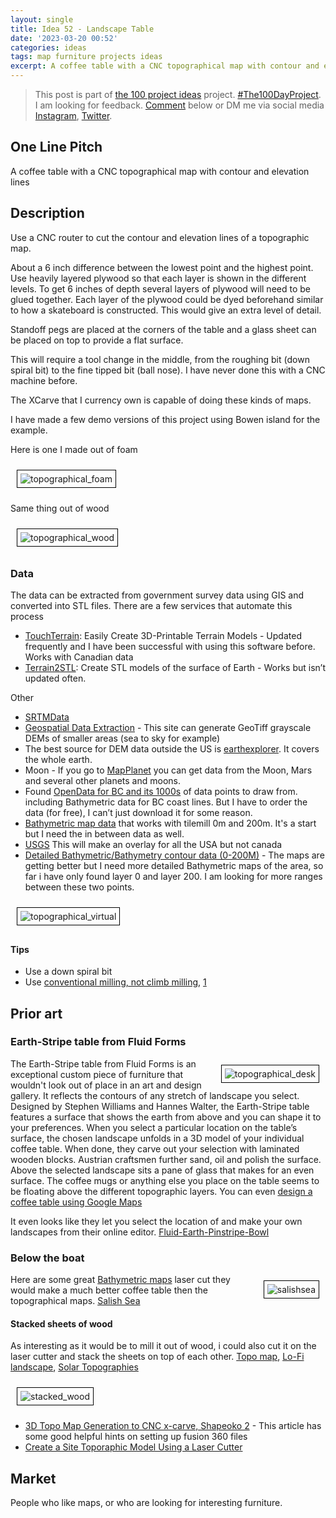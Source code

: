 ```yaml
---
layout: single
title: Idea 52 - Landscape Table
date: '2023-03-20 00:52'
categories: ideas
tags: map furniture projects ideas
excerpt: A coffee table with a CNC topographical map with contour and elevation lines
---
```


> This post is part of [the 100 project ideas](/projects/2023-100-ideas/) project. [#The100DayProject](https://www.the100dayproject.org/). I am looking for feedback. <a href='#utterances-comments'>Comment</a> below or DM me via social media <a href="https://instagram.com/funvill" rel="nofollow noopener noreferrer"><i class="fab fa-fw fa-instagram" aria-hidden="true"></i><span class="label">Instagram</span></a>, <a href="https://twitter.com/funvill" rel="nofollow noopener noreferrer"><i class="fab fa-fw fa-twitter" aria-hidden="true"></i><span class="label">Twitter</span></a>.

## One Line Pitch

A coffee table with a CNC topographical map with contour and elevation lines

## Description

Use a CNC router to cut the contour and elevation lines of a topographic map.

About a 6 inch difference between the lowest point and the highest point. Use heavily layered plywood so that each layer is shown in the different levels. To get 6 inches of depth several layers of plywood will need to be glued together. Each layer of the plywood could be dyed beforehand similar to how a skateboard is constructed. This would give an extra level of detail.

Standoff pegs are placed at the corners of the table and a glass sheet can be placed on top to provide a flat surface.

This will require a tool change in the middle, from the roughing bit (down spiral bit) to the fine tipped bit (ball nose). I have never done this with a CNC machine before.

The XCarve that I currency own is capable of doing these kinds of maps.

I have made a few demo versions of this project using Bowen island for the example.

Here is one I made out of foam

<img src="/public/uploads/2023/topographical_foam.png" alt="topographical_foam" style="margin: 10px; border: 1px solid black; padding: 5px"/>

Same thing out of wood

<img src="/public/uploads/2023/topographical_wood.png" alt="topographical_wood" style="margin: 10px; border: 1px solid black; padding: 5px"/>

### Data

The data can be extracted from government survey data using GIS and converted into STL files. There are a few services that automate this process

- [TouchTerrain](https://touchterrain.geol.iastate.edu/main): Easily Create 3D-Printable Terrain Models - Updated frequently and I have been successful with using this software before. Works with Canadian data
- [Terrain2STL](https://jthatch.com/Terrain2STL/): Create STL models of the surface of Earth - Works but isn’t updated often.

Other

- [SRTMData](http://srtm.csi.cgiar.org/srtmdata/)
- [Geospatial Data Extraction](http://maps.canada.ca/czs/index-en.html) - This site can generate GeoTiff grayscale DEMs of smaller areas (sea to sky for example)
- The best source for DEM data outside the US is [earthexplorer](http://earthexplorer.usgs.gov/). It covers the whole earth.
- Moon - If you go to [MapPlanet](http://www.mapaplanet.org/) you can get data from the Moon, Mars and several other planets and moons.
- Found [OpenData for BC and its 1000s](http://www.data.gov.bc.ca/dbc/search/detail.page?ms=url%3Aapps.gov.bc.ca&recorduid=173523&title=Coastal%20BC%20Bathymetry) of data points to draw from. including Bathymetric data for BC coast lines. But I have to order the data (for free), I can’t just download it for some reason.
- [Bathymetric map data](http://www.naturalearthdata.com/downloads/10m-physical-vectors/) that works with tilemill 0m and 200m. It's a start but I need the in between data as well.
- [USGS](http://www.gelib.com/usgs-topographic-maps-2.htm) This will make an overlay for all the USA but not canada
- [Detailed Bathymetric/Bathymetry contour data (0-200M)](http://gis.stackexchange.com/questions/45334/detailed-bathymetric-bathymetry-data-0-200m) - The maps are getting better but I need more detailed Bathymetric maps of the area, so far i have only found layer 0 and layer 200. I am looking for more ranges between these two points.

<img src="/public/uploads/2023/topographical_virtual.png" alt="topographical_virtual" style="margin: 10px; border: 1px solid black; padding: 5px"/>

#### Tips

- Use a down spiral bit
- Use [conventional milling, not climb milling](https://www.youtube.com/watch?v=oTDb038sic8), [1](https://www.amanatool.com/46564-solid-carbide-cnc-foam-cutting-down-cut-square-end-spiral-1-8-dia-x-1-1-8-x-1-4-shank-x-2-1-2-inch-long-router-bit.html)

## Prior art

### Earth-Stripe table from Fluid Forms

<img src="/public/uploads/2023/topographical_desk.png" alt="topographical_desk" style="float: right; margin: 10px; border: 1px solid black; padding: 5px"/>The Earth-Stripe table from Fluid Forms is an exceptional custom piece of furniture that wouldn't look out of place in an art and design gallery. It reflects the contours of any stretch of landscape you select. Designed by Stephen Williams and Hannes Walter, the Earth-Stripe table features a surface that shows the earth from above and you can shape it to your preferences. When you select a particular location on the table’s surface, the chosen landscape unfolds in a 3D model of your individual coffee table. When done, they carve out your selection with laminated wooden blocks. Austrian craftsmen further sand, oil and polish the surface. Above the selected landscape sits a pane of glass that makes for an even surface. The coffee mugs or anything else you place on the table seems to be floating above the different topographic layers. You can even [design a coffee table using Google Maps](http://www.bornrich.com/entry/earth-stripe-table-lets-you-enjoy-coffee-over-your-favorite-landscape/)

It even looks like they let you select the location of and make your own landscapes from their online editor. [Fluid-Earth-Pinstripe-Bowl](http://www.fluid-forms.com/design-your-own/Fluid-Earth-Pinstripe-Bowl)

### Below the boat

<img src="/public/uploads/2023/salishsea.png" alt="salishsea" style="float: right; margin: 10px; border: 1px solid black; padding: 5px"/>Here are some great [Bathymetric maps](http://en.wikipedia.org/wiki/Bathymetric_chart) laser cut they would make a much better coffee table then the topographical maps. [Salish Sea](http://www.belowtheboat.com/collections/frontpage/products/salish-sea)

#### Stacked sheets of wood

As interesting as it would be to mill it out of wood, i could also cut it on the laser cutter and stack the sheets on top of each other. [Topo map](http://thelasercutter.blogspot.ca/2011/10/topo-map.html), [Lo-Fi landscape](http://thelasercutter.blogspot.ca/2010/11/lo-fi-landscape.html), [Solar Topographies](http://thelasercutter.blogspot.ca/2010/02/solar-topographies.html)

<img src="/public/uploads/2023/stacked_wood.png" alt="stacked_wood" style="margin: 10px; border: 1px solid black; padding: 5px"/>

- [3D Topo Map Generation to CNC x-carve, Shapeoko 2](https://www.instructables.com/3D-Topo-Map-Generation-to-CNC-x-carve-Shapeoko-2/) - This article has some good helpful hints on setting up fusion 360 files
- [Create a Site Toporaphic Model Using a Laser Cutter](http://www.instructables.com/id/Create-a-Site-Toporaphic-Model-using-a-Laser-Cutte/)

## Market

People who like maps, or who are looking for interesting furniture.
